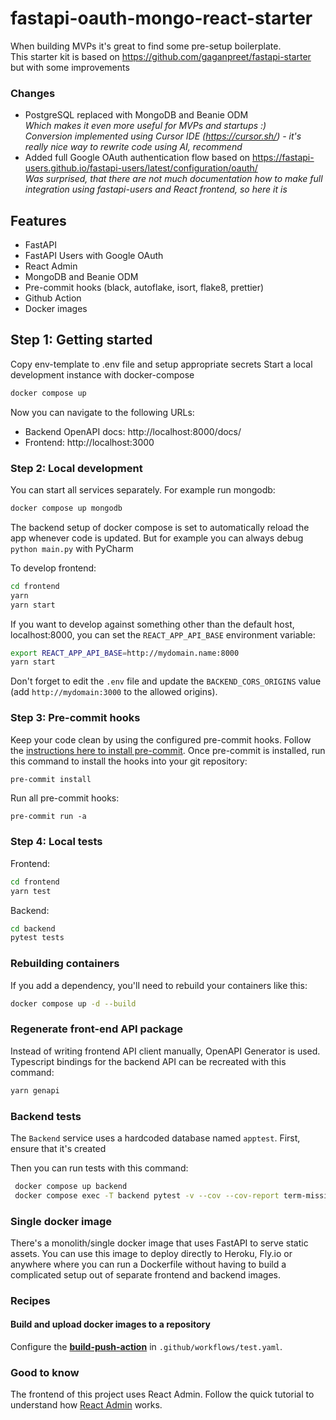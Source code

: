 # fastapi-oauth-mongo-react-starter

When building MVPs it's great to find some pre-setup boilerplate.   
This starter kit is based on https://github.com/gaganpreet/fastapi-starter but with some improvements

### Changes
- PostgreSQL replaced with MongoDB and Beanie ODM<br>
<em>Which makes it even more useful for MVPs and startups :) </em><br>
<em>Conversion implemented using Cursor IDE (https://cursor.sh/) - it's really nice way to rewrite code using AI, recommend</em>
- Added full Google OAuth authentication flow based on https://fastapi-users.github.io/fastapi-users/latest/configuration/oauth/ <br>
<em>Was surprised, that there are not much documentation how to make full integration using fastapi-users and React frontend, so here it is</em>

## Features

- FastAPI
- FastAPI Users with Google OAuth
- React Admin
- MongoDB and Beanie ODM
- Pre-commit hooks (black, autoflake, isort, flake8, prettier)
- Github Action
- Docker images


## Step 1: Getting started

Copy env-template to .env file and setup appropriate secrets
Start a local development instance with docker-compose

```bash
docker compose up
```

Now you can navigate to the following URLs:

- Backend OpenAPI docs: http://localhost:8000/docs/
- Frontend: http://localhost:3000

### Step 2: Local development

You can start all services separately. For example run mongodb:
```bash
docker compose up mongodb
```

The backend setup of docker compose is set to automatically reload the app whenever code is updated. 
But for example you can always debug `python main.py` with PyCharm

To develop frontend:
```bash
cd frontend
yarn
yarn start
```

If you want to develop against something other than the default host, localhost:8000, you can set the `REACT_APP_API_BASE` environment variable:

```bash
export REACT_APP_API_BASE=http://mydomain.name:8000
yarn start
```

Don't forget to edit the `.env` file and update the `BACKEND_CORS_ORIGINS` value (add `http://mydomain:3000` to the allowed origins).

### Step 3: Pre-commit hooks

Keep your code clean by using the configured pre-commit hooks. Follow the [instructions here to install pre-commit](https://pre-commit.com/). Once pre-commit is installed, run this command to install the hooks into your git repository:

```bash
pre-commit install
```

Run all pre-commit hooks:
```
pre-commit run -a
```

### Step 4: Local tests
Frontend:
```bash
cd frontend
yarn test
```
Backend:
```bash
cd backend
pytest tests
```

### Rebuilding containers

If you add a dependency, you'll need to rebuild your containers like this:

```bash
docker compose up -d --build
```

### Regenerate front-end API package

Instead of writing frontend API client manually, OpenAPI Generator is used. Typescript bindings for the backend API can be recreated with this command:

```bash
yarn genapi
```

### Backend tests

The `Backend` service uses a hardcoded database named `apptest`. First, ensure that it's created

Then you can run tests with this command:

```bash
 docker compose up backend
 docker compose exec -T backend pytest -v --cov --cov-report term-missing
```

### Single docker image

There's a monolith/single docker image that uses FastAPI to serve static assets. You can use this image to deploy directly to Heroku, Fly.io or anywhere where you can run a Dockerfile without having to build a complicated setup out of separate frontend and backend images.

### Recipes

#### Build and upload docker images to a repository

Configure the [**build-push-action**](https://github.com/marketplace/actions/build-and-push-docker-images) in `.github/workflows/test.yaml`.

### Good to know

The frontend of this project uses React Admin. Follow the quick tutorial to understand how [React Admin](https://marmelab.com/react-admin/Tutorial.html) works.
